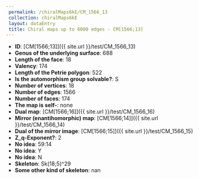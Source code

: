 ```yaml
--- 
 permalink: /chiralMaps6kE/CM_1566_13 
 collection: chiralMaps6kE
 layout: dataEntry
 title: Chiral maps up to 6000 edges - CM[1566;13]
---
```


- **ID**: [CM[1566;13]]({{ site.url }}/test/CM_1566_13)
- **Genus of the underlying surface**: 688
- **Length of the face**: 18
- **Valency**: 174
- **Length of the Petrie polygon**: 522
- **Is the automorphism group solvable?**: S
- **Number of vertices**: 18
- **Number of edges**: 1566
- **Number of faces**: 174
- **The map is self-**: none
- **Dual map**: [CM[1566;16]]({{ site.url }}/test/CM_1566_16)
- **Mirror (enantihomorphic) map**: [CM[1566;14]]({{ site.url }}/test/CM_1566_14)
- **Dual of the mirror image**: [CM[1566;15]]({{ site.url }}/test/CM_1566_15)
- **Z_q-Exponent?**: 2
- **No idea**:  59:14
- **No idea**: Y
- **No idea**: N
- **Skeleton**: Sk(18;5)^29
- **Some other kind of skeleton**: nan
